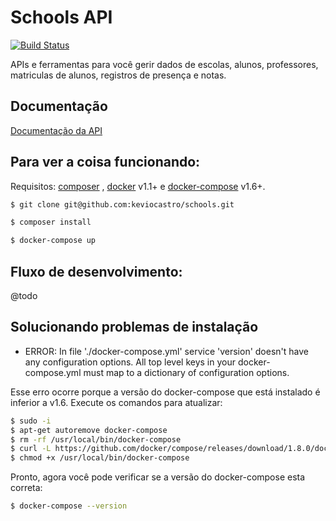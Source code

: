 # Schools API
[![Build Status](https://semaphoreci.com/api/v1/projects/16bb628a-54c3-4c20-b44d-7f3491caeceb/897346/shields_badge.svg)](https://semaphoreci.com/keviocastro/schools)

APIs e ferramentas para você gerir dados de escolas, alunos, professores, matriculas de alunos, registros de presença e notas.


## Documentação

<a href="http://docs.schoolsapi.apiary.io/" target="_blank">Documentação da API</a>

## Para ver a coisa funcionando:

Requisitos: [composer](https://getcomposer.org/download/) , [docker](https://docs.docker.com/v1.11/engine/installation/linux/ubuntulinux/) v1.1+ e [docker-compose](https://docs.docker.com/compose/install/) v1.6+.

```sh
$ git clone git@github.com:keviocastro/schools.git
```
```sh
$ composer install
```
```sh
$ docker-compose up
```

## Fluxo de desenvolvimento:

@todo

## Solucionando problemas de instalação

- ERROR: In file './docker-compose.yml' service 'version' doesn't have any configuration options. All top level keys in your docker-compose.yml must map to a dictionary of configuration options.

Esse erro ocorre porque a versão do docker-compose que está instalado é inferior  a v1.6.
Execute os comandos para atualizar:

```sh
$ sudo -i
$ apt-get autoremove docker-compose
$ rm -rf /usr/local/bin/docker-compose
$ curl -L https://github.com/docker/compose/releases/download/1.8.0/docker-compose-`uname -s`-`uname -m` > /usr/local/bin/docker-compose
$ chmod +x /usr/local/bin/docker-compose
```

Pronto, agora você pode verificar se a versão do docker-compose esta correta:

```sh
$ docker-compose --version
```
